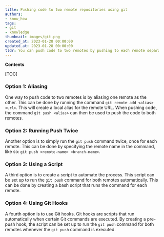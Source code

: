 ```yaml
---
title: Pushing code to two remote repositories using git
authors:
- know_how
tags:
- git
- knowledge
thumbnail: images/git.png
created_at: 2023-01-28 00:00:00
updated_at: 2023-01-28 00:00:00
tldr: You can push code to two remotes by pushing to each remote separately.
---
```


**Contents**

[TOC]

### Option 1: Aliasing

One way to push code to two remotes is by aliasing one remote as the other. This can be done by running the command `git remote add <alias> <url>`. This will create a local alias for the remote URL. When pushing code, the command `git push <alias>` can then be used to push the code to both remotes.

### Option 2: Running Push Twice

Another option is to simply run the `git push` command twice, once for each remote. This can be done by specifying the remote name in the command, like so: `git push <remote-name> <branch-name>`.

### Option 3: Using a Script

A third option is to create a script to automate the process. This script can be set up to run the `git push` command for both remotes automatically. This can be done by creating a bash script that runs the command for each remote.

### Option 4: Using Git Hooks

A fourth option is to use Git hooks. Git hooks are scripts that run automatically when certain Git commands are executed. By creating a pre-push hook, the script can be set up to run the `git push` command for both remotes whenever the `git push` command is executed.
